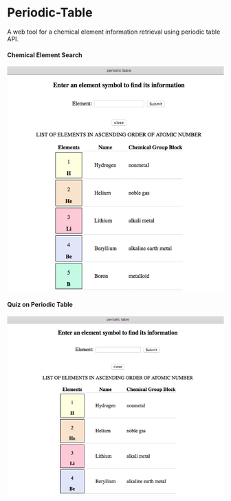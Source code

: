 # Periodic-Table

A web tool for a chemical element information retrieval using periodic table API.

#### Chemical Element Search 
<img src="images/periodic-table-1.png" />

#### Quiz on Periodic Table 
<img src="images/periodic-table-2.png" />
